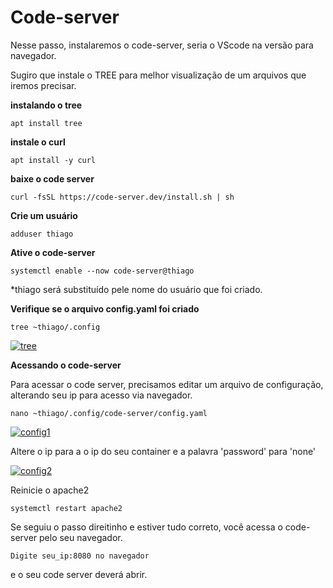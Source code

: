 # Code-server

Nesse passo, instalaremos o code-server, seria o VScode na versão para navegador.

Sugiro que instale o TREE para melhor visualização de um arquivos que iremos precisar.

**instalando o tree**

    apt install tree

**instale o curl**

    apt install -y curl

**baixe o code server**

    curl -fsSL https://code-server.dev/install.sh | sh

**Crie um usuário**

    adduser thiago

**Ative o code-server**

    systemctl enable --now code-server@thiago

*thiago será substituído pele nome do usuário que foi criado.

**Verifique se o arquivo config.yaml foi criado**

    tree ~thiago/.config

[![tree](https://i.im.ge/2023/11/07/y9LXPJ.tree.md.png)](https://im.ge/i/y9LXPJ)

**Acessando o code-server**

Para acessar o code server, precisamos editar um arquivo de configuração, alterando seu ip para acesso via navegador.

    nano ~thiago/.config/code-server/config.yaml

[![config1](https://i.im.ge/2023/11/07/y9LB1M.config1.md.png)](https://im.ge/i/y9LB1M)

Altere o ip para a o ip do seu container e a palavra 'password' para 'none'

[![config2](https://i.im.ge/2023/11/07/y9LeZD.config2.md.png)](https://im.ge/i/y9LeZD)

Reinicie o apache2

    systemctl restart apache2

Se seguiu o passo direitinho e estiver tudo correto, você acessa o code-server pelo seu navegador. 

    Digite seu_ip:8080 no navegador

e o seu code server deverá abrir.

